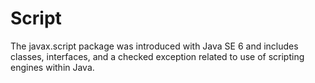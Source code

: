 # Script



The javax.script package was introduced with Java SE 6
and includes classes, interfaces,
and a checked exception related to use of scripting engines within Java.